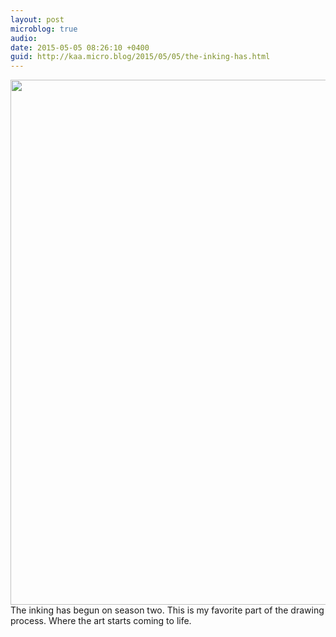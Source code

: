 ```yaml
---
layout: post
microblog: true
audio: 
date: 2015-05-05 08:26:10 +0400
guid: http://kaa.micro.blog/2015/05/05/the-inking-has.html
---
```

<img src="https://micro.kaa.bz/uploads/2018/435e163e00.jpg" alt="" width="840" height="840" class="alignnone size-full wp-image-259" /> The inking has begun on season two. This is my favorite part of the drawing process. Where the art starts coming to life.
